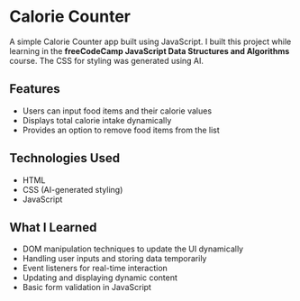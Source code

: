 # Calorie Counter

A simple Calorie Counter app built using JavaScript. I built this project while learning in the **freeCodeCamp JavaScript Data Structures and Algorithms** course. The CSS for styling was generated using AI.

## Features
- Users can input food items and their calorie values
- Displays total calorie intake dynamically
- Provides an option to remove food items from the list

## Technologies Used
- HTML
- CSS (AI-generated styling)
- JavaScript 

## What I Learned
- DOM manipulation techniques to update the UI dynamically
- Handling user inputs and storing data temporarily
- Event listeners for real-time interaction
- Updating and displaying dynamic content
- Basic form validation in JavaScript
